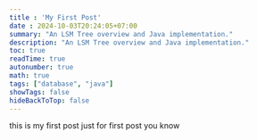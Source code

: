 ```yaml
---
title : 'My First Post'
date : 2024-10-03T20:24:05+07:00
summary: "An LSM Tree overview and Java implementation."
description: "An LSM Tree overview and Java implementation."
toc: true
readTime: true
autonumber: true
math: true
tags: ["database", "java"]
showTags: false
hideBackToTop: false
---
```


this is my first post just for first post you know
